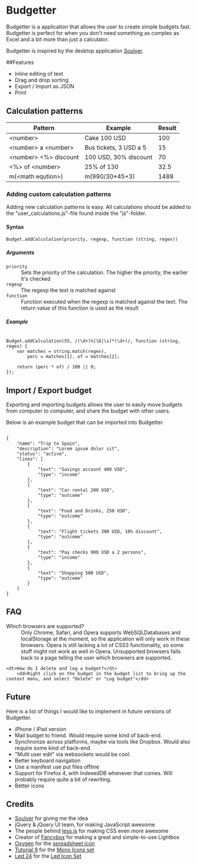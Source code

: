Budgetter
=========

Budgetter is a application that allows the user to create simple budgets fast. Budgetter is perfect for when you don't need something as complex as Excel and a bit more than just a calculator.

Budgetter is inspired by the desktop application [Soulver](http://www.acqualia.com/soulver/). 

##Features

  * Inline editing of text
  * Drag and drop sorting
  * Export / Import as JSON
  * Print

## Calculation patterns

<table>
	<thead>
		<tr>
			<th>Pattern</th>
			<th>Example</th>
			<th>Result</th>
		</tr>
	</thead>
	<tbody>
		<tr>
			<td>&lt;number&gt;</td>
			<td>Cake 100 USD</td>
			<td>100</td>
		</tr>
		<tr>
			<td>&lt;number&gt; a &lt;number&gt;</td>
			<td>Bus tickets, 3 USD a 5</td>
			<td>15</td>
		</tr>
		<tr>
			<td>&lt;number&gt; &lt;%&gt; discount</td>
			<td>100 USD, 30% discount</td>
			<td>70</td>
		</tr>
		<tr>
			<td>&lt;%> of &lt;number&gt;</td>
			<td>25% of 130</td>
			<td>32.5</td>
		</tr>
		<tr>
			<td>m(&lt;math eqution&gt;)</td>
			<td>m(990/30*45+3)</td>
			<td>1488</td>
		</tr>
	</tbody>
</table>

### Adding custom calculation patterns

Adding new calculation patterns is easy. All calculations should be added to the "user_calculations.js"-file found inside the "js"-folder.

#### Syntax

`Budget.addCalculation(priority, regexp, function (string, regex))`

##### Arguments

<dl>
	<dt><code>priority</code><dt>
		<dd>Sets the priority of the calculation. The higher the priority, the earlier it's checked</dd>
	<dt><code>regexp</code></dt>
		<dd>The regexp the text is matched against</dd>
	<dt><code>function</code></dt>
		<dd>Function executed when the regexp is matched against the text. The return value of this function is used as the result</dd>
</dl>

##### Example
<pre><code>
Budget.addCalculation(55, /(\d+)%[\D|\s]*(\d+)/, function (string, regex) {
	var matches = string.match(regex),
		perc = matches[1], of = matches[2];
		
	return (perc * of) / 100 || 0;
});
</code></pre>

## Import / Export budget

Exporting and importing budgets allows the user to easily move budgets from computer to computer, and share the budget with other users.

Below is an example budget that can be imported into Budgetter.

<pre><code>
{
	"name": "Trip to Spain",
	"description": "Lorem ipsum dolor sit",
	"status": "active",
	"lines": [
		{
			"text": "Savings account 400 USD",
			"type": "income"
		},
		{
			"text": "Car rental 200 USD",
			"type": "outcome"
		},
		{
			"text": "Food and Drinks, 250 USD",
			"type": "outcome"
		},
		{
			"text": "Flight tickets 300 USD, 10% discount",
			"type": "outcome"
		},
		{
			"text": "Pay checks 900 USD a 2 persons",
			"type": "income"
		},
		{
			"text": "Shopping 500 USD",
			"type": "outcome"
		}
	]
}
</code></pre>

## FAQ

<dl>
	<dt>Which browsers are supported?<dt>
		<dd>Only Chrome, Safari, and Opera supports WebSQLDatabases and localStorage at the moment, so the application will only work in these browsers. Opera is still lacking a lot of CSS3 functionality, so some stuff might not work as well in Opera.
		Unsupported browsers falls back to a page telling the user which browsers are supported.</dd>
		
	<dt>How do I delete and log a budget?</dt>
		<dd>Right click on the budget in the budget list to bring up the context menu, and select "Delete" or "Log budget"</dd>
</dl>

## Future

Here is a list of things I would like to implement in future versions of Budgetter.

  * iPhone / iPad version
  * Mail budget to friend. Would require some kind of back-end.
  * Synchronize across platforms, maybe via tools like Dropbox. Would also require some kind of back-end.
  * "Multi user edit" via websockets would be cool.
  * Better keyboard navigation
  * Use a manifest use put files offline
  * Support for Firefox 4, with IndexedDB whenever that comes. Will probably require quite a bit of rewriting.
  * Better icons

## Credits

  * [Soulver](http://www.acqualia.com/soulver/) for giving me the idea
  * jQuery & jQuery UI team, for making JavaScript awesome
  * The people behind [less.js](http://github.com/cloudhead/less.js/tree/) for making CSS even more awesome
  * Creator of [Fancybox](http://fancybox.net/) for making a great and simple-to-use Lightbox
  * [Oxygen](http://www.oxygen-icons.org/) for the [spreadsheet icon](http://www.iconfinder.com/icondetails/8909/32/spreadsheet_icon?r=1)
  * [Tutorial 9](http://www.tutorial9.net) for the [Mono Icons set](http://www.tutorial9.net/resources/108-mono-icons-huge-set-of-minimal-icons/)
  * [Led 24](http://led24.de) for the [Led Icon Set](http://led24.de/iconset/)